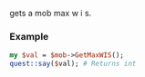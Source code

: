 gets a mob max w i s.
### Example

```perl
my $val = $mob->GetMaxWIS();
quest::say($val); # Returns int
```